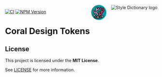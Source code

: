 <div align="right">
    <img src="https://amzn.github.io/style-dictionary/assets/logo.png" alt="Style Dictionary logo" height="50" align="right">
    <img src="https://github.com/divetool/coral/raw/main/docs/coral-logo.png" alt="Coral logo" title="Coral" width="50" align="right" style="margin-right: 1rem;"/>
</div>

[![CI](https://github.com/divetool/coral/actions/workflows/ci.yml/badge.svg)](https://github.com/divetool/coral/actions/workflows/ci.yml)
[![NPM Version](https://img.shields.io/npm/v/@divetool/coral-tokens?color=green&label=%40divetool%2Fcoral-tokens&logo=npm)](https://www.npmjs.com/@divetool/coral-tokens)

# Coral Design Tokens

## License

This project is licensed under the **MIT License**.

See [LICENSE](https://github.com/divetool/coral/blob/main/LICENSE) for more information.
